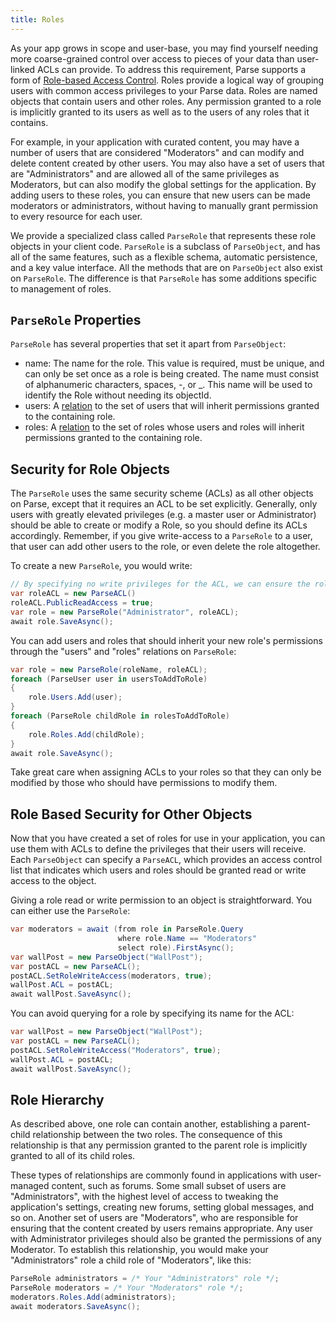 ```yaml
---
title: Roles
---
```


As your app grows in scope and user-base, you may find yourself needing more coarse-grained control over access to pieces of your data than user-linked ACLs can provide. To address this requirement, Parse supports a form of [Role-based Access Control](http://en.wikipedia.org/wiki/Role-based_access_control). Roles provide a logical way of grouping users with common access privileges to your Parse data. Roles are named objects that contain users and other roles.  Any permission granted to a role is implicitly granted to its users as well as to the users of any roles that it contains.

For example, in your application with curated content, you may have a number of users that are considered "Moderators" and can modify and delete content created by other users.  You may also have a set of users that are "Administrators" and are allowed all of the same privileges as Moderators, but can also modify the global settings for the application. By adding users to these roles, you can ensure that new users can be made moderators or administrators, without having to manually grant permission to every resource for each user.

We provide a specialized class called `ParseRole` that represents these role objects in your client code.  `ParseRole` is a subclass of `ParseObject`, and has all of the same features, such as a flexible schema, automatic persistence, and a key value interface.  All the methods that are on `ParseObject` also exist on `ParseRole`.  The difference is that `ParseRole` has some additions specific to management of roles.


## `ParseRole` Properties

`ParseRole` has several properties that set it apart from `ParseObject`:

*   name: The name for the role.  This value is required, must be unique, and can only be set once as a role is being created.  The name must consist of alphanumeric characters, spaces, -, or _.  This name will be used to identify the Role without needing its objectId.
*   users: A [relation](#using-pointers) to the set of users that will inherit permissions granted to the containing role.
*   roles: A [relation](#using-pointers) to the set of roles whose users and roles will inherit permissions granted to the containing role.


## Security for Role Objects

The `ParseRole` uses the same security scheme (ACLs) as all other objects on Parse, except that it requires an ACL to be set explicitly. Generally, only users with greatly elevated privileges (e.g. a master user or Administrator) should be able to create or modify a Role, so you should define its ACLs accordingly.  Remember, if you give write-access to a `ParseRole` to a user, that user can add other users to the role, or even delete the role altogether.

To create a new `ParseRole`, you would write:

```cs
// By specifying no write privileges for the ACL, we can ensure the role cannot be altered.
var roleACL = new ParseACL()
roleACL.PublicReadAccess = true;
var role = new ParseRole("Administrator", roleACL);
await role.SaveAsync();
```

You can add users and roles that should inherit your new role's permissions through the "users" and "roles" relations on `ParseRole`:

```cs
var role = new ParseRole(roleName, roleACL);
foreach (ParseUser user in usersToAddToRole)
{
    role.Users.Add(user);
}
foreach (ParseRole childRole in rolesToAddToRole)
{
    role.Roles.Add(childRole);
}
await role.SaveAsync();
```

Take great care when assigning ACLs to your roles so that they can only be modified by those who should have permissions to modify them.


## Role Based Security for Other Objects

Now that you have created a set of roles for use in your application, you can use them with ACLs to define the privileges that their users will receive. Each `ParseObject` can specify a `ParseACL`, which provides an access control list that indicates which users and roles should be granted read or write access to the object.

Giving a role read or write permission to an object is straightforward.  You can either use the `ParseRole`:

```cs
var moderators = await (from role in ParseRole.Query
                        where role.Name == "Moderators"
                        select role).FirstAsync();
var wallPost = new ParseObject("WallPost");
var postACL = new ParseACL();
postACL.SetRoleWriteAccess(moderators, true);
wallPost.ACL = postACL;
await wallPost.SaveAsync();
```

You can avoid querying for a role by specifying its name for the ACL:

```cs
var wallPost = new ParseObject("WallPost");
var postACL = new ParseACL();
postACL.SetRoleWriteAccess("Moderators", true);
wallPost.ACL = postACL;
await wallPost.SaveAsync();
```


## Role Hierarchy

As described above, one role can contain another, establishing a parent-child relationship between the two roles. The consequence of this relationship is that any permission granted to the parent role is implicitly granted to all of its child roles.

These types of relationships are commonly found in applications with user-managed content, such as forums. Some small subset of users are "Administrators", with the highest level of access to tweaking the application's settings, creating new forums, setting global messages, and so on. Another set of users are "Moderators", who are responsible for ensuring that the content created by users remains appropriate. Any user with Administrator privileges should also be granted the permissions of any Moderator. To establish this relationship, you would make your "Administrators" role a child role of "Moderators", like this:

```cs
ParseRole administrators = /* Your "Administrators" role */;
ParseRole moderators = /* Your "Moderators" role */;
moderators.Roles.Add(administrators);
await moderators.SaveAsync();
```
